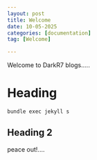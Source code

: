 ```yaml
---
layout: post
title: Welcome
date: 10-05-2025
categories: [documentation]
tag: [Welcome]

---
```


Welcome to DarkR7 blogs.....

# Heading

```shell
bundle exec jekyll s
```

## Heading 2

peace out!....